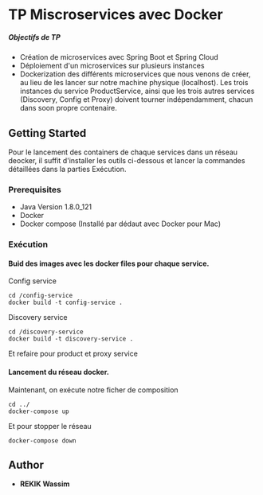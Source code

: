 # TP Miscroservices avec Docker

##### Objectifs de TP
* Création de microservices avec Spring Boot et Spring Cloud
* Déploiement d'un microservices sur plusieurs instances
* Dockerization des différents microservices que nous venons de créer, au lieu de les lancer sur notre machine physique (localhost). Les trois instances du service ProductService, ainsi que les trois autres services (Discovery, Config et Proxy) doivent tourner indépendamment, chacun dans soon propre contenaire.

## Getting Started

Pour le lancement des containers de chaque services dans un réseau deocker, il suffit d'installer les outils ci-dessous et lancer la commandes détaillées dans la parties Exécution.

### Prerequisites

* Java Version 1.8.0_121
* Docker 
* Docker compose (Installé par dédaut avec Docker pour Mac)

### Exécution

#### Buid des images avec les docker files pour chaque service.

Config service
```
cd /config-service
docker build -t config-service .
```
Discovery service
```
cd /discovery-service
docker build -t discovery-service .
```

Et refaire pour product et proxy service

#### Lancement du réseau docker.
Maintenant, on exécute notre ficher de composition 

```
cd ../
docker-compose up
```
Et pour stopper le réseau
```
docker-compose down
```


## Author

* **REKIK Wassim** 


